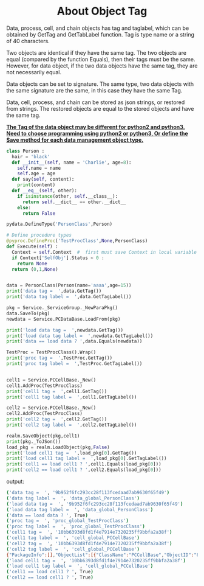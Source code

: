 <h1 align="center">About Object Tag</h1>

  Data, process, cell, and chain objects has tag and taglabel, which can be obtained by GetTag and GetTabLabel function. Tag is type name or a string of 40 characters. 
  
  Two objects are identical if they have the same tag. The two objects are equal (compared by the function Equals), then their tags must be the same. However, for data object, if the two data objects have the same tag, they are not necessarily equal.
  
  Data objects can be set to signature. The same type, two data objects with the same signature are the same, in this case they have the same Tag.
  
Data, cell, process, and chain can be stored as json strings, or restored from strings. The restored objects are equal to the stored objects and have the same tag.
  
  **[The Tag of the data object may be different for python2 and python3. Need to choose programming using python2 or python3, Or define the Save method for each data management object type.](#)**
  
```python
class Person :
  hair = 'black'
  def __init__(self, name = 'Charlie', age=8):
    self.name = name
    self.age = age
  def say(self, content):
    print(content)
  def __eq__(self, other):
    if isinstance(other, self.__class__):
      return self.__dict__ == other.__dict__
    else:
      return False   

pydata.DefineType('PersonClass',Person)

# Define procedure types
@pyproc.DefineProc('TestProcClass',None,PersonClass)
def Execute(self) :  
  Context = self.Context  #  first must save Context in local variable
  if Context['SelfObj'].Status < 0 :
    return None
  return (0,1,None)


data = PersonClass(Person(name='aaaa',age=15))
print('data tag =  ',data.GetTag())
print('data tag label =  ',data.GetTagLabel())

pkg = Service._ServiceGroup._NewParaPkg()
data.SaveTo(pkg)
newdata = Service.PCDataBase.LoadFrom(pkg)

print('load data tag =  ',newdata.GetTag())
print('load data tag label =  ',newdata.GetTagLabel())
print('data == load data ? ',data.Equals(newdata))

TestProc = TestProcClass().Wrap()
print('proc tag =  ',TestProc.GetTag())
print('proc tag label =  ',TestProc.GetTagLabel())


cell1 = Service.PCCellBase._New()
cell1.AddProc(TestProcClass)
print('cell1 tag =  ',cell1.GetTag())
print('cell1 tag label =  ',cell1.GetTagLabel())

cell2 = Service.PCCellBase._New()
cell2.AddProc(TestProcClass)
print('cell2 tag =  ',cell2.GetTag())
print('cell2 tag label =  ',cell2.GetTagLabel())

realm.SaveObject(pkg,cell1)
print(pkg._ToJSon())
load_pkg = realm.LoadObject(pkg,False)
print('load cell1 tag =  ',load_pkg[0].GetTag())
print('load cell1 tag label =  ',load_pkg[0].GetTagLabel())
print('cell1 == load cell1 ? ',cell1.Equals(load_pkg[0]))
print('cell2 == load cell1 ? ',cell2.Equals(load_pkg[0]))
```

output:

```sh
('data tag =  ', '9b952f6fc293cc28f113fcedaad7ab9630f65f49')
('data tag label =  ', 'data_global_PersonClass')
('load data tag =  ', '9b952f6fc293cc28f113fcedaad7ab9630f65f49')
('load data tag label =  ', 'data_global_PersonClass')
('data == load data ? ', True)
('proc tag =  ', 'proc_global_TestProcClass')
('proc tag label =  ', 'proc_global_TestProcClass')
('cell1 tag =  ', '10bb6393d8fd1f4e7914e7320235ff9bbfa2a38f')
('cell1 tag label =  ', 'cell_global_PCCellBase')
('cell2 tag =  ', '10bb6393d8fd1f4e7914e7320235ff9bbfa2a38f')
('cell2 tag label =  ', 'cell_global_PCCellBase')
{"PackageInfo":[],"ObjectList":[{"ClassName":"PCCellBase","ObjectID":"864416da-0cbc-4df7-83d9-6d017d043834","Type":"PCCell","ProcChainQueue":[{"Type":"PCProcChain","PCProcBase":[{"ClassName":"TestProcClass","ObjectID":"f78d1978-f570-4895-8bb6-8d5cda4e3d91","OutputQueue":[{"DataBaseName":"PersonClass"}],"Type":"PCProc"}]}]}]}
('load cell1 tag =  ', '10bb6393d8fd1f4e7914e7320235ff9bbfa2a38f')
('load cell1 tag label =  ', 'cell_global_PCCellBase')
('cell1 == load cell1 ? ', True)
('cell2 == load cell1 ? ', True)
```
  







